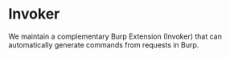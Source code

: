 # Invoker
We maintain a complementary Burp Extension (Invoker) that can automatically generate commands from requests in Burp.
